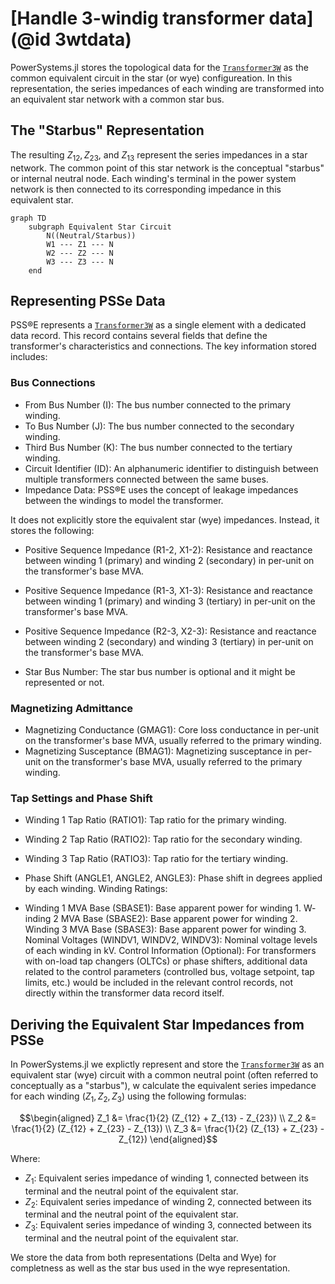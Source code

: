 # [Handle 3-windig transformer data](@id 3wtdata)

PowerSystems.jl stores the topological data for the [`Transformer3W`](@ref) as the common equivalent circuit in the star (or wye) configureation. In this representation, the series impedances of each winding are transformed into an equivalent star network with a common star bus.

## The "Starbus" Representation

The resulting $Z_{12}, Z_{23},$ and $Z_{13}$ represent the series impedances in a star network. The common point of this star network is the conceptual "starbus" or internal neutral node. Each winding's terminal in the power system network is then connected to its corresponding impedance in this equivalent star.

```mermaid
graph TD
    subgraph Equivalent Star Circuit
        N((Neutral/Starbus))
        W1 --- Z1 --- N
        W2 --- Z2 --- N
        W3 --- Z3 --- N
    end
```

## Representing PSSe Data

PSS®E represents a [`Transformer3W`](@ref) as a single element with a dedicated data record. This record contains several fields that define the transformer's characteristics and connections. The key information stored includes:

### Bus Connections

- From Bus Number (I): The bus number connected to the primary winding.
- To Bus Number (J): The bus number connected to the secondary winding.
- Third Bus Number (K): The bus number connected to the tertiary winding.
- Circuit Identifier (ID): An alphanumeric identifier to distinguish between multiple transformers connected between the same buses.
- Impedance Data: PSS®E uses the concept of leakage impedances between the windings to model the transformer.

It does not explicitly store the equivalent star (wye) impedances. Instead, it stores the following:

- Positive Sequence Impedance (R1-2, X1-2): Resistance and reactance between winding 1 (primary) and winding 2 (secondary) in per-unit on the transformer's base MVA.
- Positive Sequence Impedance (R1-3, X1-3): Resistance and reactance between winding 1 (primary) and winding 3 (tertiary) in per-unit on the transformer's base MVA.
- Positive Sequence Impedance (R2-3, X2-3): Resistance and reactance between winding 2 (secondary) and winding 3 (tertiary) in per-unit on the transformer's base MVA.

- Star Bus Number: The star bus number is optional and it might be represented or not.

### Magnetizing Admittance

- Magnetizing Conductance (GMAG1): Core loss conductance in per-unit on the transformer's base MVA, usually referred to the primary winding.
- Magnetizing Susceptance (BMAG1): Magnetizing susceptance in per-unit on the transformer's base MVA, usually referred to the primary winding.

### Tap Settings and Phase Shift

- Winding 1 Tap Ratio (RATIO1): Tap ratio for the primary winding.
- Winding 2 Tap Ratio (RATIO2): Tap ratio for the secondary winding.
- Winding 3 Tap Ratio (RATIO3): Tap ratio for the tertiary winding.
- Phase Shift (ANGLE1, ANGLE2, ANGLE3): Phase shift in degrees applied by each winding.
Winding Ratings:

- Winding 1 MVA Base (SBASE1): Base apparent power for winding 1.
W- inding 2 MVA Base (SBASE2): Base apparent power for winding 2.
Winding 3 MVA Base (SBASE3): Base apparent power for winding 3.
Nominal Voltages (WINDV1, WINDV2, WINDV3): Nominal voltage levels of each winding in kV.
Control Information (Optional): For transformers with on-load tap changers (OLTCs) or phase shifters, additional data related to the control parameters (controlled bus, voltage setpoint, tap limits, etc.) would be included in the relevant control records, not directly within the transformer data record itself.

## Deriving the Equivalent Star Impedances from PSSe

In PowerSystems.jl we explictly represent and store the [`Transformer3W`](@ref) as an equivalent star (wye) circuit with a common neutral point (often referred to conceptually as a "starbus"), w calculate the equivalent series impedance for each winding ($Z_1, Z_2, Z_3$) using the following formulas:

$$\begin{aligned}
Z_1 &= \frac{1}{2} (Z_{12} + Z_{13} - Z_{23}) \\
Z_2 &= \frac{1}{2} (Z_{12} + Z_{23} - Z_{13}) \\
Z_3 &= \frac{1}{2} (Z_{13} + Z_{23} - Z_{12})
\end{aligned}$$

Where:

  - $Z_1$: Equivalent series impedance of winding 1, connected between its terminal and the neutral point of the equivalent star.
  - $Z_2$: Equivalent series impedance of winding 2, connected between its terminal and the neutral point of the equivalent star.
  - $Z_3$: Equivalent series impedance of winding 3, connected between its terminal and the neutral point of the equivalent star.

We store the data from both representations (Delta and Wye) for completness as well as the star bus used in the wye representation.
